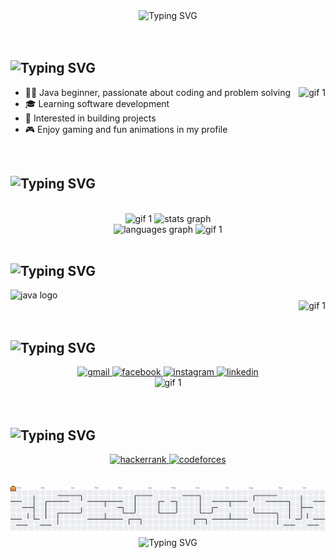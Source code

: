 <!-- WELCOME TEXT -->
<div align="center">
  <img src="https://readme-typing-svg.demolab.com?font=Fira+Code&size=25&pause=1000&color=AA97D2&background=37324300&center=true&vCenter=true&multiline=true&repeat=false&width=435&height=110&lines=HI+I'M+ANAN;WELCOME+TO+MY+PROFILE;ENJOY+YOUR+STAY" alt="Typing SVG" />
</div>
<!div align="center">
  <!img src="https://readme-typing-svg.demolab.com?font=Fira+Code&weight=500&size=24&pause=750&color=4B425D&width=435&lines=" alt="Typing SVG" />
</div>
<br>
<br>


<!-- ABOUT ME -->
<h2> 
<img src="https://readme-typing-svg.demolab.com?font=Fira+Code&size=25&duration=3000&pause=1000&color=F1B942&background=37324300&vCenter=true&repeat=false&width=435&height=30&lines=%E2%9C%A8+About+Me%3A" alt="Typing SVG" />
</h2>
<img align="right" height="150" src="https://c.tenor.com/CCEGYbxBqFAAAAAd/tenor.gif" alt="gif 1" />
<ul>
  <li>👨‍💻 Java beginner, passionate about coding and problem solving</li>
  <li>🎓 Learning software development</li>
  <li>🚀 Interested in building projects</li>
  <li>🎮 Enjoy gaming and fun animations in my profile </li>
</ul>
<br>


<!-- STATS -->
<h2>
  <img src="https://readme-typing-svg.demolab.com?font=Fira+Code&size=25&duration=3000&pause=1000&color=F1B942&background=37324300&vCenter=true&repeat=false&width=435&height=30&lines=%F0%9F%94%A5+Stats%3A" alt="Typing SVG" />
</h2>
<br>
<!-- STATS 1 -->
<div align="center">
  <img height="150" src="https://media.tenor.com/YNRd2q7b5IEAAAAj/walfie-ninomae-inanis.gif" alt="gif 1" />
  <img src="https://github-readme-stats.vercel.app/api?username=anan3510&show_icons=true&count_private=true&include_all_commits=true&bg_color=45,1F1C26,4B425D,63587A&title_color=C3C5C5&icon_color=C3C5C5&text_color=C3C5C5&hide_border=false&border_color=ffffff&border_radius=10"
        height="150" alt="stats graph"/>
</div>
<!-- STATS 2 -->
<div align="center">  
  <img src="https://github-readme-stats.vercel.app/api/top-langs?username=anan3510&layout=compact&langs_count=5&bg_color=45,1F1C26,4B425D,63587A&title_color=C3C5C5&text_color=C3C5C5&hide_border=false&border_color=ffffff&border_radius=10"
        height="150" alt="languages graph"/>
  <img height="150" src="https://walfiegif.wordpress.com/wp-content/uploads/2023/07/out-transparent-99.gif" alt="gif 1" />
</div>
<br>


<!-- SKILLS: -->
<h2>
  <img src="https://readme-typing-svg.demolab.com?font=Fira+Code&size=25&duration=3000&pause=1000&color=F1B942&background=37324300&vCenter=true&repeat=false&width=435&height=30&lines=%F0%9F%9B%A0%EF%B8%8F+Languages+%26+Tools%3A" alt="Typing SVG" />
</h2>
<div align="left">
  <img src="https://cdn.jsdelivr.net/gh/devicons/devicon/icons/java/java-original.svg" height="60" alt="java logo" />
</div>


<!-- redbull: -->
<div align="right">
  <img height="150" src="https://i.pinimg.com/1200x/ca/98/65/ca9865babe6637d98abfe049f3d659f2.jpg" alt="gif 1" />
</div>
<br>


<!-- SOCIALS -->
<h2>
  <img src="https://readme-typing-svg.demolab.com?font=Fira+Code&size=25&duration=3000&pause=1000&color=F1B942&background=37324300&vCenter=true&repeat=false&width=435&height=30&lines=%F0%9F%93%AB+Connect+with+Me%3A" alt="Typing SVG" />
</h2>
<div align="center">
  <a href="mailto:ananrkhan@gmail.com" target="_blank">
    <img src="https://img.shields.io/static/v1?message=Gmail&logo=gmail&label=&color=D14836&logoColor=white&labelColor=&style=for-the-badge" height="50" alt="gmail" />
  </a>
  <a href="https://www.facebook.com/share/178fRwyMb3/" target="_blank">
    <img src="https://img.shields.io/static/v1?message=Facebook&logo=facebook&label=&color=1877F2&logoColor=white&labelColor=&style=for-the-badge" height="50" alt="facebook" />
  </a>
  <a href="https://www.instagram.com/___anan_._?igsh=bWZraGVzMDNzYmpk" target="_blank">
    <img src="https://img.shields.io/static/v1?message=Instagram&logo=instagram&label=&color=E4405F&logoColor=white&labelColor=&style=for-the-badge" height="50" alt="instagram" />
  </a>
  <a href="https://www.linkedin.com/in/anan-rahman-khan-a35274370 " target="_blank">
    <img src="https://img.shields.io/static/v1?message=LinkedIn&logo=linkedin&label=&color=0077B5&logoColor=white&labelColor=&style=for-the-badge" height="50" alt="linkedin" />
  </a>
</div>


<!-- INA SPIN -->
<div align="center">
  <img height="150" src="https://i.pinimg.com/originals/0c/0f/bb/0c0fbbce991b34e58c82703fd573903e.gif" alt="gif 1" />
</div>
<br clear="both" />
<br>


<!-- Coding Profiles -->
<h2>
  <img src="https://readme-typing-svg.demolab.com?font=Fira+Code&size=25&duration=3000&pause=1000&color=F1B942&background=37324300&vCenter=true&repeat=false&width=435&height=30&lines=%F0%9F%93%AB+Coding+Profiles%3A" alt="Typing SVG" />
</h2>
<div align="center">
  <a href="https://www.hackerrank.com/profile/ananrkhan" target="_blank">
    <img src="https://img.shields.io/static/v1?message=HackerRank&logo=hackerrank&label=&color=2EC866&logoColor=white&labelColor=&style=for-the-badge" height="50" alt="hackerrank" />
  </a>
  <a href="https://codeforces.com/profile/Anan_Rahman_Khan" target="_blank">
    <img src="https://img.shields.io/static/v1?message=Codeforces&logo=codeforces&label=&color=1F8ACB&logoColor=white&labelColor=&style=for-the-badge" height="50" alt="codeforces" />
  </a>
</div>
<br>
<br>


<!-- CONTRIBUTION -->
<!-- <h2 align="left">🚀 Contributions:</h2> -->


<!-- PAC-MAN -->
<div align="center">
  <picture>
    <source media="(prefers-color-scheme: dark)" srcset="https://raw.githubusercontent.com/anan3510/anan3510/output/pacman-contribution-graph-dark.svg">
    <source media="(prefers-color-scheme: light)" srcset="https://raw.githubusercontent.com/anan3510/anan3510/output/pacman-contribution-graph.svg">
    <img alt="Pac-Man contribution graph" src="https://raw.githubusercontent.com/anan3510/anan3510/output/pacman-contribution-graph.svg">
  </picture>
</div>


<!-- INA COOKIE -->
<div align="center">
  <img src="https://readme-typing-svg.demolab.com?font=Fira+Code&size=25&pause=1000&color=AA97D2&background=37324300&center=true&vCenter=true&multiline=true&repeat=true&width=435&height=110&lines=THANKS+FOR+STOPING+BY!%F0%9F%9A%80" alt="Typing SVG" />
</div>
